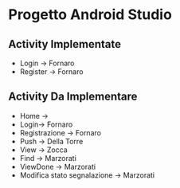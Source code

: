 # Progetto Android Studio
## Activity Implementate
* Login -> Fornaro
* Register -> Fornaro

## Activity Da Implementare
* Home -> 
* Login-> Fornaro
* Registrazione -> Fornaro
* Push -> Della Torre
* View -> Zocca
* Find -> Marzorati
* ViewDone -> Marzorati
* Modifica stato segnalazione -> Marzorati 
